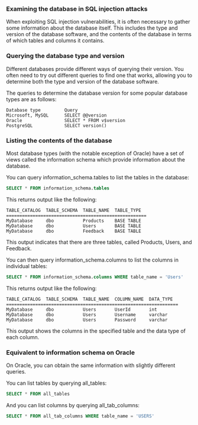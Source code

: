 <h3> Examining the database in SQL injection attacks </h3>

When exploiting SQL injection vulnerabilities, it is often necessary to gather some information about the database itself. This includes the type and version of the database software, and the contents of the database in terms of which tables and columns it contains.

<h3> Querying the database type and version </h3>

Different databases provide different ways of querying their version. You often need to try out different queries to find one that works, allowing you to determine both the type and version of the database software.

The queries to determine the database version for some popular database types are as follows:

```
Database type         Query
Microsoft, MySQL      SELECT @@version
Oracle                SELECT * FROM v$version
PostgreSQL            SELECT version()
```

<h3> Listing the contents of the database </h3>

Most database types (with the notable exception of Oracle) have a set of views called the information schema which provide information about the database.

You can query information_schema.tables to list the tables in the database:

```sql
SELECT * FROM information_schema.tables
```

This returns output like the following:

```
TABLE_CATALOG  TABLE_SCHEMA  TABLE_NAME  TABLE_TYPE
=====================================================
MyDatabase     dbo           Products    BASE TABLE
MyDatabase     dbo           Users       BASE TABLE
MyDatabase     dbo           Feedback    BASE TABLE
```

This output indicates that there are three tables, called Products, Users, and Feedback.

You can then query information_schema.columns to list the columns in individual tables:

```sql
SELECT * FROM information_schema.columns WHERE table_name = 'Users'
```

This returns output like the following:

```
TABLE_CATALOG  TABLE_SCHEMA  TABLE_NAME  COLUMN_NAME  DATA_TYPE
=================================================================
MyDatabase     dbo           Users       UserId       int
MyDatabase     dbo           Users       Username     varchar
MyDatabase     dbo           Users       Password     varchar
```

This output shows the columns in the specified table and the data type of each column.

<h3> Equivalent to information schema on Oracle </h3>

On Oracle, you can obtain the same information with slightly different queries.

You can list tables by querying all_tables:

```sql
SELECT * FROM all_tables
```

And you can list columns by querying all_tab_columns:

```sql
SELECT * FROM all_tab_columns WHERE table_name = 'USERS'
```
